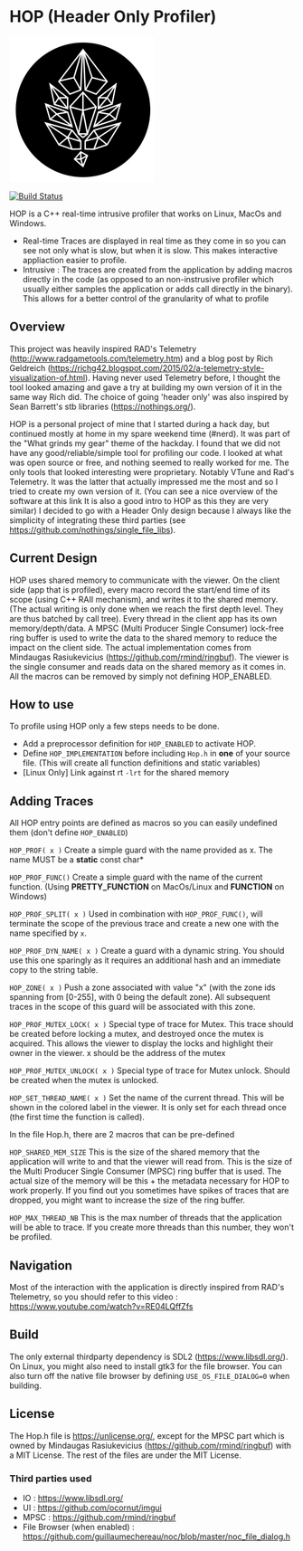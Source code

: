 # HOP (Header Only Profiler)

![alt text](https://github.com/reicrof/hop/blob/master/images/hop_icon.png)

[![Build Status](https://travis-ci.com/reicrof/hop.svg?branch=develop)](https://travis-ci.com/reicrof/hop)

HOP is a C++ real-time intrusive profiler that works on Linux, MacOs and Windows.

- Real-time
Traces are displayed in real time as they come in so you can see not only what is slow, but when it is slow. This makes interactive appliaction easier to profile.
- Intrusive : 
The traces are created from the application by adding macros directly in the code (as opposed to an non-instrusive profiler which usually either samples the application or adds call directly in the binary). This allows for a better control of the granularity of what to profile

## Overview
This project was heavily inspired RAD's Telemetry (http://www.radgametools.com/telemetry.htm) and a blog post by Rich Geldreich (https://richg42.blogspot.com/2015/02/a-telemetry-style-visualization-of.html). Having never used Telemetry before, I thought the tool looked amazing and gave a try at building my own version of it in the same way Rich did. The choice of going 'header only' was also inspired by Sean Barrett's stb libraries (https://nothings.org/).

HOP is a personal project of mine that I started during a hack day, but continued mostly at home in my spare weekend time (#nerd). It was part of the "What grinds my gear" theme of the hackday. I found that we did not have any good/reliable/simple tool for profiling our code. I looked at what was open source or free, and nothing seemed to really worked for me. The only tools that looked interesting were proprietary. Notably VTune and Rad's Telemetry. It was the latter that actually impressed me the most and so I tried to create my own version of it. (You can see a nice overview of the software at this link It is also a good intro to HOP as this they are very similar) I decided to go with a Header Only design because I always like the simplicity of integrating these third parties (see https://github.com/nothings/single_file_libs).

## Current Design
HOP uses shared memory to communicate with the viewer. On the client side (app that is profiled), every macro record the start/end time of its scope (using C++ RAII mechanism), and writes it to the shared memory. (The actual writing is only done when we reach the first depth level. They are thus batched by call tree). Every thread in the client app has its own memory/depth/data. A MPSC (Multi Producer Single Consumer) lock-free ring buffer is used to write the data to the shared memory to reduce the impact on the client side. The actual implementation comes from Mindaugas Rasiukevicius (https://github.com/rmind/ringbuf). The viewer is the single consumer and reads data on the shared memory as it comes in.  All the macros can be removed by simply not defining HOP_ENABLED.

## How to use
To profile using HOP only a few steps needs to be done.

- Add a preprocessor definition for `HOP_ENABLED` to activate HOP.
- Define `HOP_IMPLEMENTATION` before including `Hop.h` in **one** of your source file. (This will create all function definitions and static variables)
- [Linux Only] Link against rt `-lrt` for the shared memory

## Adding Traces
All HOP entry points are defined as macros so you can easily undefined them (don't define `HOP_ENABLED`)

`HOP_PROF( x )`
Create a simple guard with the name provided as x. The name MUST be a **static** const char*

`HOP_PROF_FUNC()`
Create a simple guard with the name of the current function. (Using __PRETTY_FUNCTION__ on MacOs/Linux and __FUNCTION__ on Windows)

`HOP_PROF_SPLIT( x )`
Used in combination with `HOP_PROF_FUNC()`, will terminate the scope of the previous trace and create a new one with the name specified by `x`.

`HOP_PROF_DYN_NAME( x )`
Create a guard with a dynamic string. You should use this one sparingly as it requires an additional hash and an immediate copy to the string table.

`HOP_ZONE( x )`
Push a zone associated with value "x" (with the zone ids spanning from [0-255], with 0 being the default zone). All subsequent traces in the scope of this guard will be associated with this zone.

`HOP_PROF_MUTEX_LOCK( x )`
Special type of trace for Mutex. This trace should be created before locking a mutex, and destroyed once the mutex is acquired. This allows the viewer to display the locks and highlight their owner in the viewer. x should be the address of the mutex

`HOP_PROF_MUTEX_UNLOCK( x )`
Special type of trace for Mutex unlock. Should be created when the mutex is unlocked.

`HOP_SET_THREAD_NAME( x )`
Set the name of the current thread. This will be shown in the colored label in the viewer. It is only set for each thread once (the first time the function is called).

In the file Hop.h, there are 2 macros that can be pre-defined

`HOP_SHARED_MEM_SIZE`
This is the size of the shared memory that the application will write to and that the viewer will read from. This is the size of the Multi Producer Single Consumer (MPSC) ring buffer that is used. The actual size of the memory will be this + the metadata necessary for HOP to work properly. If you find out you sometimes have spikes of traces that are dropped, you might want to increase the size of the ring buffer.

`HOP_MAX_THREAD_NB`
This is the max number of threads that the application will be able to trace. If you create more threads than this number, they won't be profiled.

## Navigation
Most of the interaction with the application is directly inspired from RAD's Ttelemetry, so you should refer to this video : https://www.youtube.com/watch?v=RE04LQffZfs

## Build
The only external thirdparty dependency is SDL2 (https://www.libsdl.org/). On Linux, you might also need to install gtk3 for the file browser. You can also turn off the native file browser by defining `USE_OS_FILE_DIALOG=0` when building.

## License
The Hop.h file is https://unlicense.org/, except for the MPSC part which is owned by Mindaugas Rasiukevicius (https://github.com/rmind/ringbuf) with a MIT License. The rest of the files are under the MIT License.

### Third parties used
- IO : https://www.libsdl.org/
- UI : https://github.com/ocornut/imgui
- MPSC : https://github.com/rmind/ringbuf
- File Browser (when enabled) : https://github.com/guillaumechereau/noc/blob/master/noc_file_dialog.h
